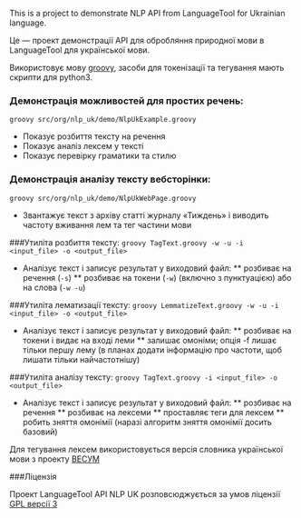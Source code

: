 This is a project to demonstrate NLP API from LanguageTool for Ukrainian language.

Це — проект демонстрації API для обробляння природної мови в LanguageTool для української мови.

Використовує мову [groovy](http://www.groovy-lang.org/), засоби для токенізації та тегування мають скрипти для python3.

### Демонстрація можливостей для простих речень:
`groovy src/org/nlp_uk/demo/NlpUkExample.groovy`

* Показує розбиття тексту на речення
* Показує аналіз лексем у тексті
* Показує перевірку граматики та стилю

### Демонстрація аналізу тексту вебсторінки:
`groovy src/org/nlp_uk/demo/NlpUkWebPage.groovy`

* Звантажує текст з архіву статті журналу «Тиждень» і виводить частоту вживання лем та тег частини мови

###Утиліта розбиття тексту:
`groovy TagText.groovy -w -u -i <input_file> -o <output_file>`

* Аналізує текст і записує результат у виходовий файл:
** розбиває на речення (`-s`) 
** розбиває на токени (`-w`) (включно з пунктуацією) або на слова (`-w -u`)


###Утиліта лематизації тексту:
`groovy LemmatizeText.groovy -w -u -i <input_file> -o <output_file>`

* Аналізує текст і записує результат у виходовий файл:
** розбиває на токени і видає на вході леми
** залишає омоніми; опція -f лишає тільки першу лему (в планах додати інформацію про частоти, щоб лишати тільки найчастотнішу)


###Утиліта аналізу тексту:
`groovy TagText.groovy -i <input_file> -o <output_file>`

* Аналізує текст і записує результат у виходовий файл:
** розбиває на речення
** розбиває на лексеми
** проставляє теги для лексем
** робить зняття омонімії (наразі алгоритм зняття омонімії досить базовий)

Для тегування лексем використовується версія словника української мови з проекту [ВЕСУМ](https://github.com/brown-uk/dict_uk)

###Ліцензія

Проект LanguageTool API NLP UK розповсюджується за умов ліцензії [GPL версії 3](https://www.gnu.org/licenses/gpl.html)
